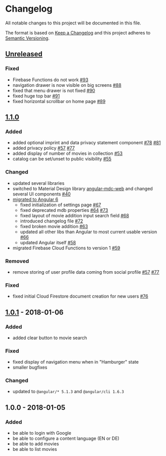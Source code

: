 # Changelog
All notable changes to this project will be documented in this file.

The format is based on [Keep a Changelog](http://keepachangelog.com/en/1.0.0/)
and this project adheres to [Semantic Versioning](http://semver.org/spec/v2.0.0.html).

[//]: # "Added for new features."
[//]: # "Changed for changes in existing functionality."
[//]: # "Deprecated for soon-to-be removed features."
[//]: # "Removed for now removed features."
[//]: # "Fixed for any bug fixes."
[//]: # "Security in case of vulnerabilities."

## [Unreleased]
### Fixed
- Firebase Functions do not work [#93]
- navigation drawer is now visible on big screens [#88]
- fixed that menu drawer is not fixed [#90]
- fixed huge top bar [#91]
- fixed horizontal scrollbar on home page [#89]

## [1.1.0]
### Added
- added optional imprint and data privacy statement component [#78] [#81]
- added privacy policy [#57] [#77]
- added display of number of movies in collection [#53]
- catalog can be set/unset to public visibility [#55]
### Changed
- updated several libraries
- switched to Material Design library [angular-mdc-web](https://github.com/trimox/angular-mdc-web) and changed several UI components [#40]
- [migrated to Angular 6](https://github.com/dArignac/treasury/projects/3)
    - fixed initialization of settings page [#67]
    - fixed deprecated mdb properties [#64] [#73]
    - fixed layout of movie addition input search field [#68]
    - introduced changelog file [#72]
    - fixed broken movie addition [#63]
    - updated all other libs than Angular to most current usable version [#66]
    - updated Angular itself [#58]
- migrated Firebase Cloud Functions to version 1 [#59]
### Removed
- remove storing of user profile data coming from social profile [#57] [#77]
### Fixed
- fixed initial Cloud Firestore document creation for new users [#76]


## [1.0.1] - 2018-01-06
### Added
- added clear button to movie search
### Fixed
- fixed display of navigation menu when in "Hamburger" state
- smaller bugfixes
### Changed
- updated to `@angular/* 5.1.3` and `@angular/cli 1.6.3`


## 1.0.0 - 2018-01-05
### Added
- be able to login with Google
- be able to configure a content language (EN or DE)
- be able to add movies
- be able to list movies


[Unreleased]: https://github.com/darignac/treasury/compare/v1.1.0...HEAD
[1.1.0]: https://github.com/darignac/treasury/compare/v1.0.1...v1.1.0
[1.0.1]: https://github.com/darignac/treasury/compare/v1.0.0...v1.0.1
[#93]: https://github.com/dArignac/treasury/issues/93
[#91]: https://github.com/dArignac/treasury/issues/91
[#90]: https://github.com/dArignac/treasury/issues/90
[#89]: https://github.com/dArignac/treasury/issues/89
[#88]: https://github.com/dArignac/treasury/issues/88
[#81]: https://github.com/dArignac/treasury/pull/81
[#78]: https://github.com/dArignac/treasury/issues/78
[#77]: https://github.com/dArignac/treasury/pull/77
[#76]: https://github.com/dArignac/treasury/issues/76
[#73]: https://github.com/dArignac/treasury/pull/73
[#72]: https://github.com/dArignac/treasury/issues/72
[#68]: https://github.com/dArignac/treasury/issues/68
[#67]: https://github.com/dArignac/treasury/issues/67
[#66]: https://github.com/dArignac/treasury/issues/66
[#64]: https://github.com/dArignac/treasury/issues/64
[#63]: https://github.com/dArignac/treasury/issues/63
[#59]: https://github.com/dArignac/treasury/issues/59
[#58]: https://github.com/dArignac/treasury/issues/58
[#57]: https://github.com/dArignac/treasury/issues/57
[#55]: https://github.com/dArignac/treasury/pull/55
[#53]: https://github.com/dArignac/treasury/pull/53
[#40]: https://github.com/dArignac/treasury/issues/40
